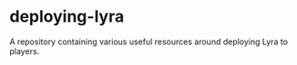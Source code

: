 # deploying-lyra
A repository containing various useful resources around deploying Lyra to players.
